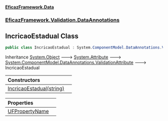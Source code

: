 #### [EficazFramework.Data](EficazFrameworkData.md 'EficazFramework Data')
### [EficazFramework.Validation.DataAnnotations](EficazFrameworkData.md#EficazFramework.Validation.DataAnnotations 'EficazFramework.Validation.DataAnnotations')

## IncricaoEstadual Class

```csharp
public class IncricaoEstadual : System.ComponentModel.DataAnnotations.ValidationAttribute
```

Inheritance [System.Object](https://docs.microsoft.com/en-us/dotnet/api/System.Object 'System.Object') &#129106; [System.Attribute](https://docs.microsoft.com/en-us/dotnet/api/System.Attribute 'System.Attribute') &#129106; [System.ComponentModel.DataAnnotations.ValidationAttribute](https://docs.microsoft.com/en-us/dotnet/api/System.ComponentModel.DataAnnotations.ValidationAttribute 'System.ComponentModel.DataAnnotations.ValidationAttribute') &#129106; IncricaoEstadual

| Constructors | |
| :--- | :--- |
| [IncricaoEstadual(string)](EficazFramework.Validation.DataAnnotations/IncricaoEstadual/IncricaoEstadual(string).md 'EficazFramework.Validation.DataAnnotations.IncricaoEstadual.IncricaoEstadual(string)') | |

| Properties | |
| :--- | :--- |
| [UFPropertyName](EficazFramework.Validation.DataAnnotations/IncricaoEstadual/UFPropertyName.md 'EficazFramework.Validation.DataAnnotations.IncricaoEstadual.UFPropertyName') | |

